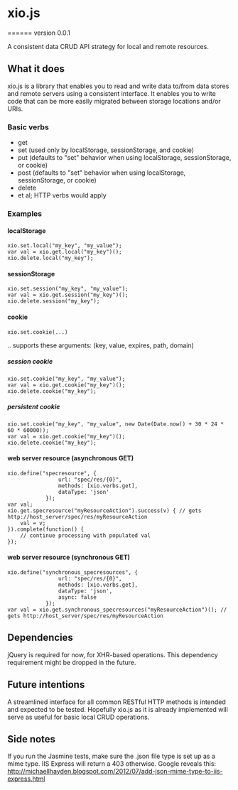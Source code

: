 # xio.js
======
version 0.0.1

A consistent data CRUD API strategy for local and remote resources.

## What it does

xio.js is a library that enables you to read and write data to/from data stores and remote servers using a consistent interface. It enables you to write code that can be more easily migrated between storage locations and/or URIs.

### Basic verbs

- get
- set (used only by localStorage, sessionStorage, and cookie)
- put (defaults to "set" behavior when using localStorage, sessionStorage, or cookie)
- post (defaults to "set" behavior when using localStorage, sessionStorage, or cookie)
- delete
- et al; HTTP verbs would apply

### Examples

#### localStorage

    xio.set.local("my_key", "my_value");
    var val = xio.get.local("my_key")();
    xio.delete.local("my_key");
  
#### sessionStorage

    xio.set.session("my_key", "my_value");
    var val = xio.get.session("my_key")();
    xio.delete.session("my_key");
	
#### cookie

    xio.set.cookie(...)
	
.. supports these arguments: (key, value, expires, path, domain)
  
##### session cookie

    xio.set.cookie("my_key", "my_value");
    var val = xio.get.cookie("my_key")();
    xio.delete.cookie("my_key");

##### persistent cookie

    xio.set.cookie("my_key", "my_value", new Date(Date.now() + 30 * 24 * 60 * 60000));
    var val = xio.get.cookie("my_key")();
    xio.delete.cookie("my_key");

#### web server resource (asynchronous GET)

    xio.define("specresource", {
                    url: "spec/res/{0}",
                    methods: [xio.verbs.get],
                    dataType: 'json'
                });
    var val;
    xio.get.specresource("myResourceAction").success(v) { // gets http://host_server/spec/res/myResourceAction
        val = v;
    }).complete(function() {
        // continue processing with populated val
    });

#### web server resource (synchronous GET)

    xio.define("synchronous_specresources", {
                    url: "spec/res/{0}",
                    methods: [xio.verbs.get],
                    dataType: 'json',
                    async: false
                });
    var val = xio.get.synchronous_specresources("myResourceAction")(); // gets http://host_server/spec/res/myResourceAction


## Dependencies

jQuery is required for now, for XHR-based operations. This dependency requirement might be dropped in the future.

## Future intentions

A streamlined interface for all common RESTful HTTP methods is intended and expected to be tested. Hopefully xio.js as it is already implemented will serve as useful for basic local CRUD operations.

## Side notes

If you run the Jasmine tests, make sure the .json file type is set up as a mime type. IIS Express will return a 403 otherwise. Google reveals this: http://michaellhayden.blogspot.com/2012/07/add-json-mime-type-to-iis-express.html